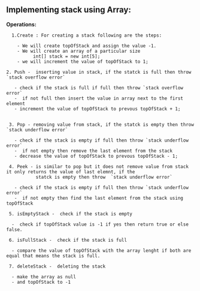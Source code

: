 <h2>Implementing stack using Array:</h2>

<b> Operations: </b>


	  1.Create : For creating a stack following are the steps:
    
        - We will create topOfStack and assign the value -1.
        - We will create an array of a particular size
              int[] stack = new int[5];
        - we will increment the value of topOfStack to 1;  
    
    2. Push -  inserting value in stack, if the statck is full then throw  `stack overflow error`
        
       - check if the stack is full if full then throw `stack overflow error`
       -  if not full then insert the value in array next to the first element
       - increment the value of topOfStack to prevous topOfStack + 1;


     3. Pop - removing value from stack, if the statck is empty then throw  `stack underflow error`
        
       - check if the stack is empty if full then throw `stack underflow error`
       -  if not empty then remove the last element from the stack
       - decrease the value of topOfStack to prevous topOfStack - 1;
       
     4. Peek - is similar to pop but it does not remove value from stack it only returns the value of last elemnt, if the 
               statck is empty then throw  `stack underflow error`
        
       - check if the stack is empty if full then throw `stack underflow error`
       -  if not empty then find the last element from the stack using topOfStack
      
     5. isEmptyStack -  check if the stack is empty
     
      -  check if topOfStack value is -1 if yes then return true or else false.
      
     6. isFullStack -  check if the stack is full
      
      - compare the value of topOfStack with the array lenght if both are equal that means the stack is full.
      
     7. deleteStack -  deleting the stack
     
      - make the array as null
      - and topOfStack to -1
